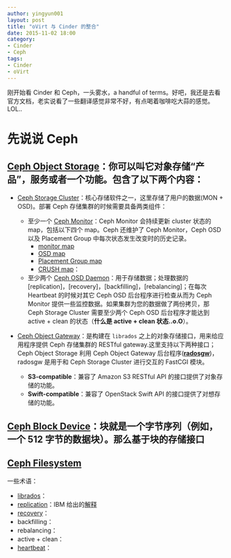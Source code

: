 ```yaml
---
author: yingyun001
layout: post
title: "oVirt 与 Cinder 的整合"
date: 2015-11-02 18:00
category: 
- Cinder
- Ceph
tags:
- Cinder
- oVirt
---
```


刚开始看 Cinder 和 Ceph，一头雾水，a handful of terms。好吧，我还是去看官方文档，老实说看了一些翻译感觉非常不好，有点喝着咖啡吃大蒜的感觉。LOL..

# 先说说 Ceph

## [Ceph Object Storage](http://docs.ceph.com/docs/master/glossary/#term-ceph-object-storage)：你可以叫它对象存储“产品”，服务或者一个功能。包含了以下两个内容：

* [Ceph Storage Cluster](http://docs.ceph.com/docs/master/rados/)：核心存储软件之一，这里存储了用户的数据(MON + OSD)。部署 Ceph 存储集群的时候需要具备两类组件：
   * 至少一个 [Ceph Monitor](http://docs.ceph.com/docs/v0.79/rados/operations/monitoring/)：Ceph Monitor 会持续更新 cluster 状态的 map，包括以下四个 map。Ceph 还维护了 Ceph Monitor，Ceph OSD 以及 Placement Group 中每次状态发生改变时的历史记录。
      * [monitor map]()
      * [OSD map]()
      * [Placement Group map](http://docs.ceph.com/docs/v0.69/rados/operations/placement-groups/)
      * [CRUSH map](http://docs.ceph.com/docs/master/rados/operations/crush-map/)：
   * 至少两个 [Ceph OSD Daemon](http://docs.ceph.com/docs/master/man/8/ceph-osd/)：用于存储数据；处理数据的 [replication]，[recovery]，[backfilling]，[rebalancing]；在每次 Heartbeat 的时候对其它 Ceph OSD 后台程序进行检查从而为 Ceph Monitor 提供一些监控数据。如果集群为您的数据做了两份拷贝，那 Ceph Storage Cluster 需要至少两个 Ceph OSD 后台程序才能达到 active + clean 的状态（**什么是 active + clean 状态..o.O**）。

* [Ceph Object Gateway](http://docs.ceph.com/docs/master/radosgw/)：是构建在 `librados` 之上的对象存储接口，用来给应用程序提供 Ceph 存储集群的 RESTful gateway.这里支持以下两种接口；Ceph Object Storage 利用 Ceph Object Gateway 后台程序(**[radosgw](http://docs.ceph.com/docs/v0.69/man/8/radosgw/)**)，radosgw 是用于和 Ceph Storage Cluster 进行交互的 FastCGI 模块。
   * **S3-compatible**：兼容了 Amazon S3 RESTful API 的接口提供了对象存储的功能。
   * **Swift-compatible**：兼容了 OpenStack Swift API 的接口提供了对想存储的功能。

## [Ceph Block Device](http://docs.ceph.com/docs/master/rbd/rbd/)：块就是一个字节序列（例如，一个 512 字节的数据块）。那么基于块的存储接口

## [Ceph Filesystem](http://docs.ceph.com/docs/master/cephfs/)

一些术语：

* [librados](http://docs.ceph.com/docs/giant/rados/api/librados-intro/)： 
* [replication](https://en.wikipedia.org/wiki/Replication_(computing))：IBM 给出的[解释](https://www-01.ibm.com/software/data/replication/)
* [recovery](https://en.wikipedia.org/wiki/Data_recovery)：
* backfilling：
* rebalancing：
* active + clean：
* [heartbeat](http://linux-ha.org/wiki/Heartbeat)：
